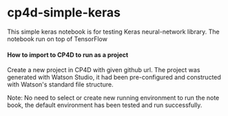 # cp4d-simple-keras
This simple keras notebook is for testing Keras neural-network library. The notebook run on top of TensorFlow

#### How to import to CP4D to run as a project

Create a new project in CP4D with given github url.
The project was generated with Watson Studio, it had been pre-configured and constructed with Watson's standard file structure.

Note: No need to select or create new running environment to run the note book, the default environment has been tested and run successfully.

